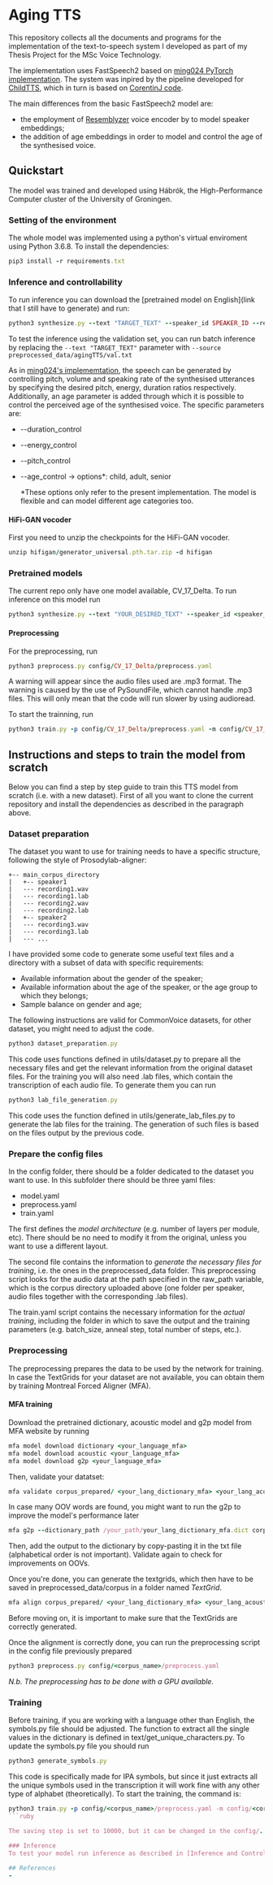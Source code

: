 # Aging TTS
This repository collects all the documents and programs for the implementation of the text-to-speech system I developed as part of my Thesis Project for the MSc Voice Technology.

The implementation uses FastSpeech2 based on [ming024 PyTorch implementation](https://github.com/ming024/FastSpeech2). The system was inpired by the pipeline developed for [ChildTTS](https://github.com/C3Imaging/ChildTTS), which in turn is based on [CorentinJ code](https://github.com/CorentinJ/Real-Time-Voice-Cloning).

The main differences from the basic FastSpeech2 model are: 
- the employment of [Resemblyzer](https://github.com/resemble-ai/Resemblyzer) voice encoder by to model speaker embeddings;
- the addition of age embeddings in order to model and control the age of the synthesised voice.

## Quickstart
The model was trained and developed using Hábrók, the High-Performance Computer cluster of the University of Groningen.
### Setting of the environment
The whole model was implemented using a python's virtual enviroment using Python 3.6.8.
To install the dependencies:
```ruby
pip3 install -r requirements.txt
```
### Inference and controllability

To run inference you can download the [pretrained model on English](link that I still have to generate) and run:
```ruby
python3 synthesize.py --text "TARGET_TEXT" --speaker_id SPEAKER_ID --restore_step CKPT_NUMBER --mode single -p config/agingTTS/preprocess.yaml -m config/agingTTS/model.yaml -t config/agingTTS/train.yaml
```

To test the inference using the validation set, you can run batch inference by replacing the ```--text "TARGET_TEXT"``` parameter with ```--source preprocessed_data/agingTTS/val.txt```

As in [ming024's implememtation](https://github.com/ming024/FastSpeech2), the speech can be generated by controlling pitch, volume and speaking rate of the synthesised utterances by specifying the desired pitch, energy, duration ratios respectively. 
Additionally, an age parameter is added through which it is possible to control the perceived age of the synthesised voice.
The specific parameters are:

- --duration_control <scalar>
- --energy_control <scalar>
- --pitch_control <scalar>
- --age_control <string> → options*: child, adult, senior

  *These options only refer to the present implementation. The model is flexible and can model different age categories too.

#### HiFi-GAN vocoder
First you need to unzip the checkpoints for the HiFi-GAN vocoder.
```ruby
unzip hifigan/generator_universal.pth.tar.zip -d hifigan
```

### Pretrained models
The current repo only have one model available, CV_17_Delta.
To run inference on this model run
```ruby
python3 synthesize.py --text "YOUR_DESIRED_TEXT" --speaker_id <speaker_id> --restore_step 40500 --mode single -p config/CV_17_Delta/preprocess.yaml -m config/CV_17_Delta/model.yaml -t config/CV_17_Delta/train.yaml
```

#### Preprocessing
For the preprocessing, run
```ruby
python3 preprocess.py config/CV_17_Delta/preprocess.yaml
```
A warning will appear since the audio files used are .mp3 format.
The warning is caused by the use of PySoundFile, which cannot handle .mp3 files.
This will only mean that the code will run slower by using audioread.

To start the trainning, run
```ruby
python3 train.py -p config/CV_17_Delta/preprocess.yaml -m config/CV_17_Delta/model.yaml -t config/CV_17_Delta/train.yaml
```

## Instructions and steps to train the model from scratch 
Below you can find a step by step guide to train this TTS model from scratch (i.e. with a new dataset).
First of all you want to clone the current repository and install the dependencies as described in the paragraph above. 

### Dataset preparation
The dataset you want to use for training needs to have a specific structure, following the style of Prosodylab-aligner:
```
+-- main_corpus_directory
|   +-- speaker1
|	--- recording1.wav
|	--- recording1.lab
|	--- recording2.wav
|	--- recording2.lab
|   +-- speaker2
|	--- recording3.wav
|	--- recording3.lab
|	--- ...
```

I have provided some code to generate some useful text files and a directory with a subset of data with specific requirements:
- Available information about the gender of the speaker;
- Available information about the age of the speaker, or the age group to which they belongs;
- Sample balance on gender and age;

The following instructions are valid for CommonVoice datasets, for other dataset, you might need to adjust the code.
```ruby
python3 dataset_preparation.py
```
This code uses functions defined in utils/dataset.py to prepare all the necessary files and get the relevant information from the original dataset files.
For the training you will also need .lab files, which contain the transcription of each audio file. 
To generate them you can run
```ruby
python3 lab_file_generation.py
```
This code uses the function defined in utils/generate_lab_files.py to generate the lab files for the training. The generation of such files is based on the files output by the previous code.

### Prepare the config files
In the config folder, there should be a folder dedicated to the dataset you want to use. In this subfolder there should be three yaml files:
- model.yaml
- preprocess.yaml
- train.yaml

The first defines the *model architecture* (e.g. number of layers per module, etc). 
There should be no need to modify it from the original, unless you want to use a different layout.

The second file contains the information to *generate the necessary files for training*, i.e. the ones in the preprocessed_data folder.
This preprocessing script looks for the audio data at the path specified in the raw_path variable, which is the corpus directory uploaded above (one folder per speaker, audio files together with the corresponding .lab files).

The train.yaml script contains the necessary information for the *actual training*, including the folder in which to save the output and the training parameters (e.g. batch_size, anneal step, total number of steps, etc.).

### Preprocessing
The preprocessing prepares the data to be used by the network for training.
In case the TextGrids for your dataset are not available, you can obtain them by training Montreal Forced Aligner (MFA).

#### MFA training
Download the pretrained dictionary, acoustic model and g2p model from MFA website by running
```ruby
mfa model download dictionary <your_language_mfa>
mfa model download acoustic <your_language_mfa>
mfa model download g2p <your_language_mfa>
```
Then, validate your datatset:
```ruby
mfa validate corpus_prepared/ <your_lang_dictionary_mfa> <your_lang_acoustic_mfa>
```

In case many OOV words are found, you might want to run the g2p to improve the model's performance later
```ruby
mfa g2p --dictionary_path /your_path/your_lang_dictionary_mfa.dict corpus_prepared/ <your_lang_g2p_mfa> output_file.txt
```
Then, add the output to the dictionary by copy-pasting it in the txt file (alphabetical order is not important).
Validate again to check for improvements on OOVs.

Once you're done, you can generate the textgrids, which then have to be saved in preprocessed_data/corpus in a folder named *TextGrid*.
```ruby
mfa align corpus_prepared/ <your_lang_dictionary_mfa> <your_lang_acoustic_mfa> <output_folder> ...
```
Before moving on, it is important to make sure that the TextGrids are correctly generated.


Once the alignment is correctly done, you can run the preprocessing script in the config file previously prepared
```ruby
python3 preprocess.py config/<corpus_name>/preprocess.yaml
```
_N.b. The preprocessing has to be done with a GPU available._

### Training
Before training, if you are working with a language other than English, the symbols.py file should be adjusted. 
The function to extract all the single values in the dictionary is defined in text/get_unique_characters.py. 
To update the symbols.py file you should run
```ruby
python3 generate_symbols.py
```
This code is specifically made for IPA symbols, but since it just extracts all the unique symbols used in the transcription it will work fine with any other type of alphabet (theoretically).
To start the training, the command is:
```ruby
python3 train.py -p config/<corpus_name>/preprocess.yaml -m config/<corpus_name>/model.yaml -t config/<corpus_name>/train.yaml
```ruby

The saving step is set to 10000, but it can be changed in the config/.../train.yaml file, as well as the total number of steps, which is set to the default value of 900000 at the moment.

### Inference
To test your model run inference as described in [Inference and Controllability section](https://github.com/AliceVanni/agingTTS/edit/main/README.md#inference-and-controllability).

## References
- 
